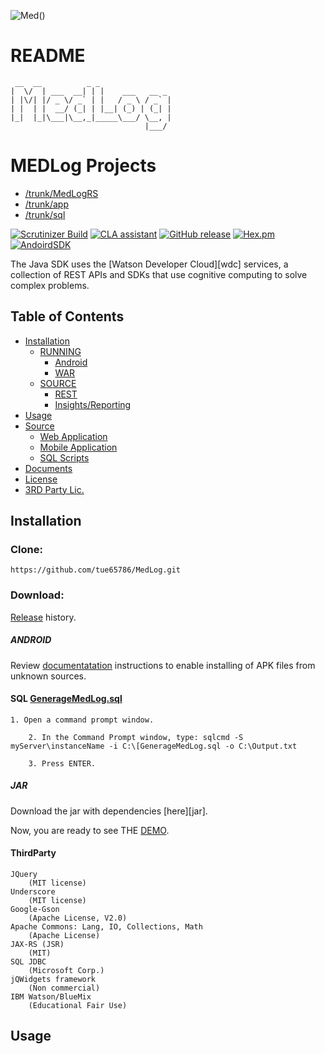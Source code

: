 ![Med](http://niftybull.com/MedLogRS/Logo.png)()

# README
    
     __  __          _ _
    |  \/  | ___  __| | |    ___   __ _ 
    | |\/| |/ _ \/ _` | |   / _ \ / _` |
    | |  | |  __/ (_| | |__| (_) | (_| |
    |_|  |_|\___|\__,_|_____\___/ \__, |
                                  |___/ 
     



# MEDLog Projects #
- [/trunk/MedLogRS](https://github.com/tue65786/MedLog/tree/master/trunk/MedLogRS "webservice")
- [/trunk/app](https://github.com/tue65786/MedLog/tree/master/trunk/app "webapp")
- [/trunk/sql](https://github.com/tue65786/MedLog/tree/master/trunk/sql "DB")

[![Scrutinizer Build](https://img.shields.io/scrutinizer/build/g/filp/whoops.svg)](https://github.com/tue65786/MedLog)
[![CLA assistant](https://cla-assistant.io/readme/badge/tue65786/MedLog)](https://cla-assistant.io/tue65786/MedLog) 
[![GitHub release](https://img.shields.io/github/release/qubyte/rubidium.svg)](https://github.com/tue65786/MedLog)
[![Hex.pm](https://img.shields.io/hexpm/l/plug.svg)](https://github.com/tue65786/MedLog/blob/master/LICENSE)
[![AndoirdSDK](https://img.shields.io/badge/API21-OK-green.svg)]()

The Java SDK uses the [Watson Developer Cloud][wdc] services, a collection of REST
APIs and SDKs that use cognitive computing to solve complex problems.

## Table of Contents
  * [Installation](#Installation)
    * [RUNNING](release)
	    * [Android](android)
	    * [WAR](war)
    * [SOURCE](#src)
	    * [REST](trunk/MedLogRS/com/medlog/rest)
	    * [Insights/Reporting]()
  * [Usage](#usage)
  * [Source](#features)
    * [Web Application](trunk/MedLogRS)
    * [Mobile Application](trunk/app)
    * [SQL Scripts](trunk/db)
  * [Documents](documents)
  * [License](LICENSE)
  * [3RD Party Lic.](#ThirdParty)
  
## Installation
### Clone:
	https://github.com/tue65786/MedLog.git
### Download:
[Release](https://github.com/tue65786/MedLog/releases) history.

##### ANDROID

Review [documentatation](documents) instructions to enable installing of APK files from unknown sources.


#### SQL [GenerageMedLog.sql]()
	1. Open a command prompt window.

     	2. In the Command Prompt window, type: sqlcmd -S myServer\instanceName -i C:\[GenerageMedLog.sql -o C:\Output.txt

     	3. Press ENTER.
 

##### JAR

Download the jar with dependencies [here][jar].

Now, you are ready to see THE  [DEMO](http://niftybull.com/MedLogRS).

#### ThirdParty

	JQuery 			
		(MIT license)
	Underscore		
		(MIT license)
	Google-Gson
		(Apache License, V2.0)
	Apache Commons: Lang, IO, Collections, Math
		(Apache License)
	JAX-RS (JSR)
		(MIT)
	SQL JDBC
		(Microsoft Corp.)
	jQWidgets framework
		(Non commercial)
	IBM Watson/BlueMix
		(Educational Fair Use)

## Usage
